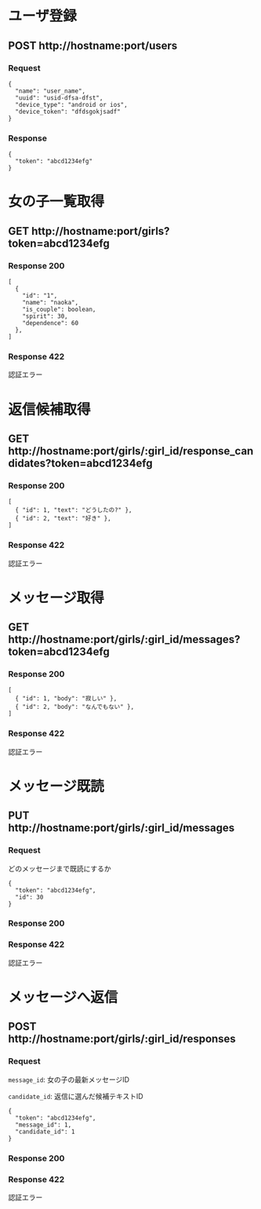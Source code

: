 # ユーザ登録

## POST http://hostname:port/users

### Request

```
{
  "name": "user_name",
  "uuid": "usid-dfsa-dfst",
  "device_type": "android or ios",
  "device_token": "dfdsgokjsadf"
}
```

### Response

```
{
  "token": "abcd1234efg"
}
```

# 女の子一覧取得

## GET http://hostname:port/girls?token=abcd1234efg

### Response 200

```
[
  {
    "id": "1",
    "name": "naoka",
    "is_couple": boolean,
    "spirit": 30,
    "dependence": 60
  },
]
```

### Response 422

認証エラー

# 返信候補取得

## GET http://hostname:port/girls/:girl_id/response_candidates?token=abcd1234efg

### Response 200

```
[
  { "id": 1, "text": "どうしたの?" },
  { "id": 2, "text": "好き" },
]
```

### Response 422

認証エラー

# メッセージ取得

## GET http://hostname:port/girls/:girl_id/messages?token=abcd1234efg

### Response 200

```
[
  { "id": 1, "body": "寂しい" },
  { "id": 2, "body": "なんでもない" },
]
```

### Response 422

認証エラー

# メッセージ既読

## PUT http://hostname:port/girls/:girl_id/messages

### Request

どのメッセージまで既読にするか

```
{
  "token": "abcd1234efg",
  "id": 30
}
```

### Response 200

### Response 422

認証エラー

# メッセージへ返信

## POST http://hostname:port/girls/:girl_id/responses

### Request

`message_id`: 女の子の最新メッセージID

`candidate_id`: 返信に選んだ候補テキストID

```
{
  "token": "abcd1234efg",
  "message_id": 1,
  "candidate_id": 1
}
```

### Response 200

### Response 422

認証エラー
